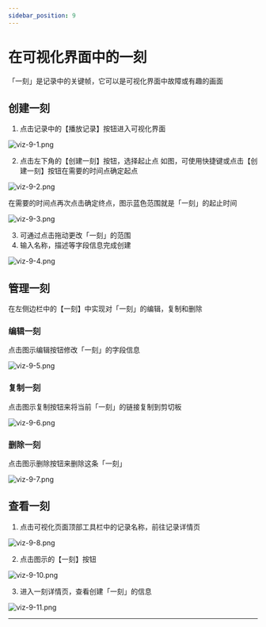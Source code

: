 ```yaml
---
sidebar_position: 9
---
```


# 在可视化界面中的一刻
 
「一刻」是记录中的关键帧，它可以是可视化界面中故障或有趣的画面

## 创建一刻

1. 点击记录中的【播放记录】按钮进入可视化界面
 
![viz-9-1.png](../img/viz-9-1.png)

2. 点击左下角的【创建一刻】按钮，选择起止点
如图，可使用快捷键或点击【创建一刻】按钮在需要的时间点确定起点
 
![viz-9-2.png](../img/viz-9-2.png)

在需要的时间点再次点击确定终点，图示蓝色范围就是「一刻」的起止时间

![viz-9-3.png](../img/viz-9-3.png)

3. 可通过点击拖动更改「一刻」的范围   
4. 输入名称，描述等字段信息完成创建
 
 ![viz-9-4.png](../img/viz-9-4.png)


## 管理一刻

在左侧边栏中的【一刻】中实现对「一刻」的编辑，复制和删除

### 编辑一刻

点击图示编辑按钮修改「一刻」的字段信息
 
 ![viz-9-5.png](../img/viz-9-5.png)

### 复制一刻

点击图示复制按钮来将当前「一刻」的链接复制到剪切板
 
 ![viz-9-6.png](../img/viz-9-6.png)

### 删除一刻

点击图示删除按钮来删除这条「一刻」
 
 ![viz-9-7.png](../img/viz-9-7.png)

## 查看一刻

1. 点击可视化页面顶部工具栏中的记录名称，前往记录详情页
 
 ![viz-9-8.png](../img/viz-9-8.png)

2. 点击图示的【一刻】按钮
 
 ![viz-9-10.png](../img/viz-9-10.png)

3. 进入一刻详情页，查看创建「一刻」的信息

 ![viz-9-11.png](../img/viz-9-11.png)

---


































